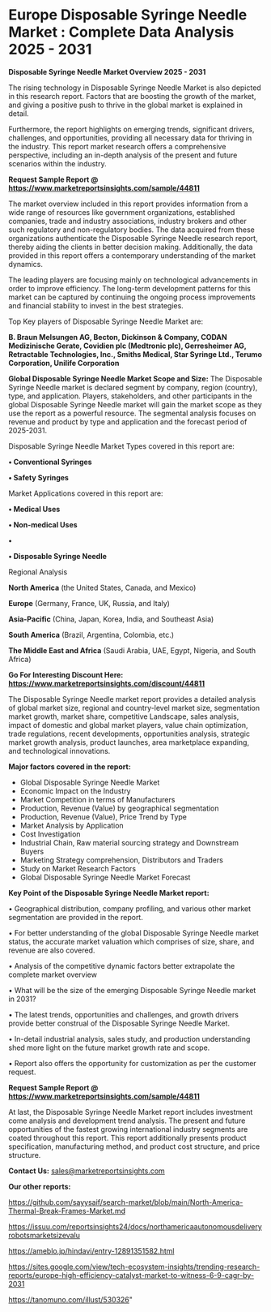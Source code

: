 # Europe Disposable Syringe Needle Market : Complete Data Analysis 2025 - 2031

<Strong> Disposable Syringe Needle Market Overview 2025 - 2031</strong>

The rising technology in Disposable Syringe Needle Market is also depicted in this research report. Factors that are boosting the growth of the market, and giving a positive push to thrive in the global market is explained in detail.

Furthermore, the report highlights on emerging trends, significant drivers, challenges, and opportunities, providing all necessary data for thriving in the industry. This report market research offers a comprehensive perspective, including an in-depth analysis of the present and future scenarios within the industry.

<strong>Request Sample Report @ <a href=https://www.marketreportsinsights.com/sample/44811>https://www.marketreportsinsights.com/sample/44811</a></strong>

The market overview included in this report provides information from a wide range of resources like government organizations, established companies, trade and industry associations, industry brokers and other such regulatory and non-regulatory bodies. The data acquired from these organizations authenticate the Disposable Syringe Needle research report, thereby aiding the clients in better decision making. Additionally, the data provided in this report offers a contemporary understanding of the market dynamics.

The leading players are focusing mainly on technological advancements in order to improve efficiency. The long-term development patterns for this market can be captured by continuing the ongoing process improvements and financial stability to invest in the best strategies.

Top Key players of Disposable Syringe Needle Market are:

<strong>B. Braun Melsungen AG, Becton, Dickinson & Company, CODAN Medizinische Gerate, Covidien plc (Medtronic plc), Gerresheimer AG, Retractable Technologies, Inc., Smiths Medical, Star Syringe Ltd., Terumo Corporation, Unilife Corporation</strong>

<strong><b>Global Disposable Syringe Needle Market Scope and Size:</b></strong>
The Disposable Syringe Needle market is declared segment by company, region (country), type, and application. Players, stakeholders, and other participants in the global Disposable Syringe Needle market will gain the market scope as they use the report as a powerful resource. The segmental analysis focuses on revenue and product by type and application and the forecast period of 2025-2031.

Disposable Syringe Needle Market Types covered in this report are:

<strong>•  Conventional Syringes

•  Safety Syringes</strong>

Market Applications covered in this report are:

<strong>•  Medical Uses

•  Non-medical Uses

•  

•  Disposable Syringe Needle</strong> 

Regional Analysis

<strong>North America</strong> (the United States, Canada, and Mexico)

<strong>Europe</strong> (Germany, France, UK, Russia, and Italy)

<strong>Asia-Pacific</strong> (China, Japan, Korea, India, and Southeast Asia)

<strong>South America</strong> (Brazil, Argentina, Colombia, etc.)

<strong>The Middle East and Africa</strong> (Saudi Arabia, UAE, Egypt, Nigeria, and South Africa)

<strong>Go For Interesting Discount Here: <a href=https://www.marketreportsinsights.com/discount/44811>https://www.marketreportsinsights.com/discount/44811</a></strong>

The Disposable Syringe Needle market report provides a detailed analysis of global market size, regional and country-level market size, segmentation market growth, market share, competitive Landscape, sales analysis, impact of domestic and global market players, value chain optimization, trade regulations, recent developments, opportunities analysis, strategic market growth analysis, product launches, area marketplace expanding, and technological innovations.

<strong><b>Major factors covered in the report:</b></strong>
<ul>
  <li>Global Disposable Syringe Needle Market </li>
  <li>Economic Impact on the Industry</li>
  <li>Market Competition in terms of Manufacturers</li>
  <li>Production, Revenue (Value) by geographical segmentation</li>
  <li>Production, Revenue (Value), Price Trend by Type</li>
  <li>Market Analysis by Application</li>
  <li>Cost Investigation</li>
  <li>Industrial Chain, Raw material sourcing strategy and Downstream Buyers</li>
  <li>Marketing Strategy comprehension, Distributors and Traders</li>
  <li>Study on Market Research Factors</li>
  <li>Global Disposable Syringe Needle Market Forecast</li>
</ul>

<strong><b>Key Point of the Disposable Syringe Needle Market report:</b></strong>

• Geographical distribution, company profiling, and various other market segmentation are provided in the report.

• For better understanding of the global Disposable Syringe Needle market status, the accurate market valuation which comprises of size, share, and revenue are also covered.

• Analysis of the competitive dynamic factors better extrapolate the complete market overview

• What will be the size of the emerging Disposable Syringe Needle market in 2031?

• The latest trends, opportunities and challenges, and growth drivers provide better construal of the Disposable Syringe Needle Market.

• In-detail industrial analysis, sales study, and production understanding shed more light on the future market growth rate and scope.

• Report also offers the opportunity for customization as per the customer request.

<strong>Request Sample Report @ <a href=https://www.marketreportsinsights.com/sample/44811>https://www.marketreportsinsights.com/sample/44811</a></strong>

At last, the Disposable Syringe Needle Market report includes investment come analysis and development trend analysis. The present and future opportunities of the fastest growing international industry segments are coated throughout this report. This report additionally presents product specification, manufacturing method, and product cost structure, and price structure.

<strong>Contact Us:</strong>
sales@marketreportsinsights.com

<strong>Our other reports:</strong>

<a href=https://github.com/sayysaif/search-market/blob/main/North-America-Thermal-Break-Frames-Market.md>https://github.com/sayysaif/search-market/blob/main/North-America-Thermal-Break-Frames-Market.md</a>

<a href=https://issuu.com/reportsinsights24/docs/northamericaautonomousdeliveryrobotsmarketsizevalu>https://issuu.com/reportsinsights24/docs/northamericaautonomousdeliveryrobotsmarketsizevalu</a>

<a href=https://ameblo.jp/hindavi/entry-12891351582.html>https://ameblo.jp/hindavi/entry-12891351582.html</a>

<a href=https://sites.google.com/view/tech-ecosystem-insights/trending-research-reports/europe-high-efficiency-catalyst-market-to-witness-6-9-cagr-by-2031>https://sites.google.com/view/tech-ecosystem-insights/trending-research-reports/europe-high-efficiency-catalyst-market-to-witness-6-9-cagr-by-2031</a>

<a href=https://tanomuno.com/illust/530326>https://tanomuno.com/illust/530326</a>"
